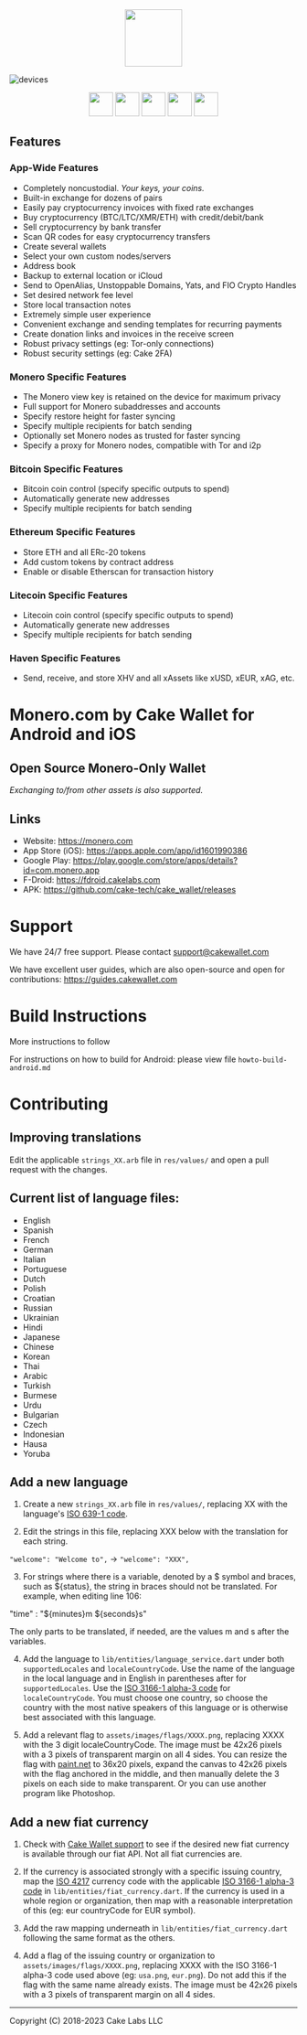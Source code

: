 <div align="center">

<img height="100" src=".github/assets/Logo_CakeWallet2.png">

</div>

![devices](.github/assets/devices.png)

<div align="center">

[<img height="42" src=".github/assets/app-store-badge.svg">](https://apps.apple.com/us/app/cake-wallet/id1334702542?platform=iphone)
[<img height="42" src=".github/assets/google-play-badge.png">](https://play.google.com/store/apps/details?id=com.cakewallet.cake_wallet)
[<img height="42" src=".github/assets/f-droid-badge.png">](https://fdroid.cakelabs.com)
[<img height="42" src=".github/assets/mac-store-badge.svg">](https://apps.apple.com/us/app/cake-wallet/id1334702542?platform=mac)
[<img height="42" src=".github/assets/linux-badge.svg">](https://github.com/cake-tech/cake_wallet/releases)

</div>

## Features

### App-Wide Features

* Completely noncustodial. *Your keys, your coins.*
* Built-in exchange for dozens of pairs
* Easily pay cryptocurrency invoices with fixed rate exchanges
* Buy cryptocurrency (BTC/LTC/XMR/ETH) with credit/debit/bank
* Sell cryptocurrency by bank transfer
* Scan QR codes for easy cryptocurrency transfers
* Create several wallets
* Select your own custom nodes/servers
* Address book
* Backup to external location or iCloud
* Send to OpenAlias, Unstoppable Domains, Yats, and FIO Crypto Handles
* Set desired network fee level
* Store local transaction notes
* Extremely simple user experience
* Convenient exchange and sending templates for recurring payments
* Create donation links and invoices in the receive screen
* Robust privacy settings (eg: Tor-only connections)
* Robust security settings (eg: Cake 2FA)

### Monero Specific Features

* The Monero view key is retained on the device for maximum privacy
* Full support for Monero subaddresses and accounts
* Specify restore height for faster syncing
* Specify multiple recipients for batch sending
* Optionally set Monero nodes as trusted for faster syncing
* Specify a proxy for Monero nodes, compatible with Tor and i2p

### Bitcoin Specific Features

* Bitcoin coin control (specify specific outputs to spend)
* Automatically generate new addresses
* Specify multiple recipients for batch sending

### Ethereum Specific Features

* Store ETH and all ERc-20 tokens
* Add custom tokens by contract address
* Enable or disable Etherscan for transaction history

### Litecoin Specific Features

* Litecoin coin control (specify specific outputs to spend)
* Automatically generate new addresses
* Specify multiple recipients for batch sending

### Haven Specific Features

* Send, receive, and store XHV and all xAssets like xUSD, xEUR, xAG, etc.

# Monero.com by Cake Wallet for Android and iOS

## Open Source Monero-Only Wallet

*Exchanging to/from other assets is also supported.*

## Links

* Website: https://monero.com
* App Store (iOS): https://apps.apple.com/app/id1601990386
* Google Play: https://play.google.com/store/apps/details?id=com.monero.app
* F-Droid: https://fdroid.cakelabs.com
* APK: https://github.com/cake-tech/cake_wallet/releases

# Support

We have 24/7 free support. Please contact support@cakewallet.com

We have excellent user guides, which are also open-source and open for contributions: https://guides.cakewallet.com

# Build Instructions

More instructions to follow

For instructions on how to build for Android: please view file `howto-build-android.md`

# Contributing

## Improving translations

Edit the applicable `strings_XX.arb` file in `res/values/` and open a pull request with the changes.

## Current list of language files:

- English
- Spanish
- French
- German
- Italian
- Portuguese
- Dutch
- Polish
- Croatian
- Russian
- Ukrainian
- Hindi
- Japanese
- Chinese
- Korean
- Thai
- Arabic
- Turkish
- Burmese
- Urdu
- Bulgarian
- Czech
- Indonesian
- Hausa
- Yoruba

## Add a new language

1. Create a new `strings_XX.arb` file in `res/values/`, replacing XX with the language's [ISO 639-1 code](https://en.wikipedia.org/wiki/ISO_639-1).

2. Edit the strings in this file, replacing XXX below with the translation for each string.

`"welcome": "Welcome to",` -> `"welcome": "XXX",`

3. For strings where there is a variable, denoted by a $ symbol and braces, such as ${status}, the string in braces should not be translated. For example, when editing line 106:

"time" : "${minutes}m ${seconds}s"

The only parts to be translated, if needed, are the values m and s after the variables.

4. Add the language to `lib/entities/language_service.dart` under both `supportedLocales` and `localeCountryCode`. Use the name of the language in the local language and in English in parentheses after for `supportedLocales`. Use the [ISO 3166-1 alpha-3 code](https://en.wikipedia.org/wiki/ISO_3166-1_alpha-3) for `localeCountryCode`. You must choose one country, so choose the country with the most native speakers of this language or is otherwise best associated with this language.

5. Add a relevant flag to `assets/images/flags/XXXX.png`, replacing XXXX with the 3 digit localeCountryCode. The image must be 42x26 pixels with a 3 pixels of transparent margin on all 4 sides. You can resize the flag with [paint.net](https://www.getpaint.net/) to 36x20 pixels, expand the canvas to 42x26 pixels with the flag anchored in the middle, and then manually delete the 3 pixels on each side to make transparent. Or you can use another program like Photoshop.

## Add a new fiat currency

1. Check with [Cake Wallet support](https://guides.cakewallet.com) to see if the desired new fiat currency is available through our fiat API. Not all fiat currencies are.

2. If the currency is associated strongly with a specific issuing country, map the [ISO 4217](https://en.wikipedia.org/wiki/ISO_4217) currency code with the applicable [ISO 3166-1 alpha-3 code](https://en.wikipedia.org/wiki/ISO_3166-1_alpha-3) in `lib/entities/fiat_currency.dart`. If the currency is used in a whole region or organization, then map with a reasonable interpretation of this (eg: eur countryCode for EUR symbol).

3. Add the raw mapping underneath in `lib/entities/fiat_currency.dart` following the same format as the others.

4. Add a flag of the issuing country or organization to `assets/images/flags/XXXX.png`, replacing XXXX with the ISO 3166-1 alpha-3 code used above (eg: `usa.png`, `eur.png`). Do not add this if the flag with the same name already exists. The image must be 42x26 pixels with a 3 pixels of transparent margin on all 4 sides.

---

Copyright (C) 2018-2023 Cake Labs LLC
